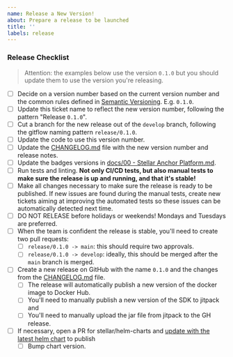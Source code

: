 ```yaml
---
name: Release a New Version!
about: Prepare a release to be launched
title: ''
labels: release
---
```


<!-- Please Follow this checklist before making your release. Thanks! -->

### Release Checklist

> Attention: the examples below use the version `0.1.0` but you should update them to use the version you're releasing.

- [ ] Decide on a version number based on the current version number and the common rules defined in [Semantic Versioning](https://semver.org). E.g. `0.1.0`.
- [ ] Update this ticket name to reflect the new version number, following the pattern "Release `0.1.0`".
- [ ] Cut a branch for the new release out of the `develop` branch, following the gitflow naming pattern `release/0.1.0`.
- [ ] Update the code to use this version number.
- [ ] Update the [CHANGELOG.md] file with the new version number and release notes.
- [ ] Update the badges versions in [docs/00 - Stellar Anchor Platform.md].
- [ ] Run tests and linting. **Not only CI/CD tests, but also manual tests to make sure the release is up and running, and that it's stable!**
- [ ] Make all changes necessary to make sure the release is ready to be published. If new issues are found during the manual tests, create new tickets aiming at improving the automated tests so these issues can be automatically detected next time.
- [ ] DO NOT RELEASE before holidays or weekends! Mondays and Tuesdays are preferred.
- [ ] When the team is confident the release is stable, you'll need to create two pull requests:
  - [ ] `release/0.1.0 -> main`: this should require two approvals.
  - [ ] `release/0.1.0 -> develop`: ideally, this should be merged after the `main` branch is merged.
- [ ] Create a new release on GitHub with the name `0.1.0` and the changes from the [CHANGELOG.md] file.
  - [ ] The release will automatically publish a new version of the docker image to Docker Hub.
  - [ ] You'll need to manually publish a new version of the SDK to jitpack and
  - [ ] You'll need to manually upload the jar file from jitpack to the GH release.
- [ ] If necessary, open a PR for stellar/helm-charts and [update with the latest helm chart](https://docs.google.com/document/d/10ujUQZvBCMUyciObQPouxjtlnOdI5OpAz2Pk1LFdDDE) to publish
  - [ ] Bump chart version. 

[CHANGELOG.md]: ../../CHANGELOG.md
[docs/00 - Stellar Anchor Platform.md]: ../../docs/00%20-%20Stellar%20Anchor%20Platform.md
